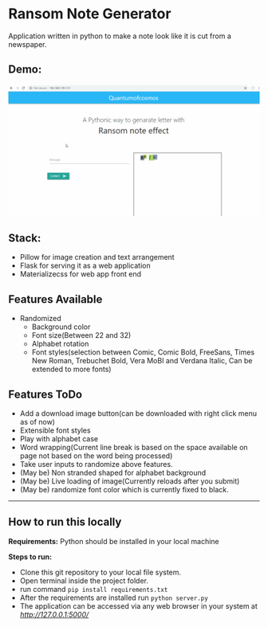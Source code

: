 # Ransom Note Generator

Application written in python to make a note look like it is cut from a newspaper.

## Demo:
![GUI of application](./static/ransom.gif)

## Stack:
* Pillow for image creation and text arrangement
* Flask for serving it as a web application
* Materializecss for web app front end

## Features Available
* Randomized
  * Background color
  * Font size(Between 22 and 32)
  * Alphabet rotation
  * Font styles(selection between Comic, Comic Bold, FreeSans, Times New Roman, Trebuchet Bold, Vera MoBI and Verdana Italic, Can be extended to more fonts)

## Features ToDo
* Add a download image button(can be downloaded with right click menu as of now)
* Extensible font styles
* Play with alphabet case
* Word wrapping(Current line break is based on the space available on page not based on the word being processed)
* Take user inputs to randomize above features.
* (May be) Non stranded shaped for alphabet background 
* (May be) Live loading of image(Currently reloads after you submit)
* (May be) randomize font color which is currently fixed to black.
****
## How to run this locally
**Requirements:**  Python should be installed in your local machine

**Steps to run:**
* Clone this git repository to your local file system.
* Open terminal inside the project folder.
* run command `pip install requirements.txt`
* After the requirements are installed run `python server.py`
* The application can be accessed via any web browser in your system at *http://127.0.0.1:5000/*
